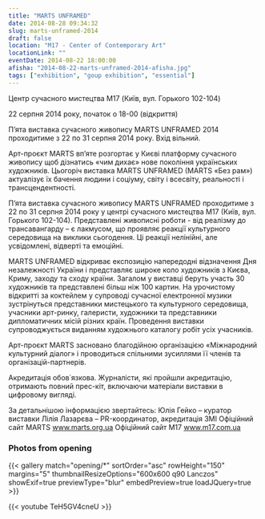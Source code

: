 ```yaml
---
title: "MARTS UNFRAMED"
date: 2014-08-28 09:34:32
slug: marts-unframed-2014
draft: false
location: "M17 - Center of Contemporary Art"
locationLink: ""
eventDate: 2014-08-22 18:00:00
afisha: "2014-08-22-marts-unframed-2014-afisha.jpg"
tags: ["exhibition", "goup exhibition", "essential"]
---
```


Центр сучасного мистецтва M17 (Київ, вул. Горького 102-104)

 22 серпня 2014 року, початок о 18-00 (відкриття)

П’ята виставка сучасного живопису MARTS UNFRAMED 2014 
проходитиме з 22 по 31 серпня 2014 року. Вхід вільний.

Арт-проєкт MARTS вп’яте розгортає у Києві платформу сучасного живопису щоб дізнатись «чим дихає» нове покоління українських художників. Цьогоріч виставка MARTS UNFRAMED (MARTS «Без рам») актуалізує їх бачення людини і соціуму, світу і всесвіту, реальності і трансцендентності. 

П’ята виставка сучасного живопису MARTS UNFRAMED проходитиме з 22 по 31 серпня 2014 року у центрі сучасного мистецтва М17 (Київ, вул. Горького 102-104). Представлені живописні роботи - від реалізму до трансавангарду – є лакмусом, що проявляє реакції культурного середовища на виклики сьогодення. Ці реакції нелінійні, але усвідомлені, відверті та емоційні. 

MARTS UNFRAMED відкриває експозицію напередодні відзначення Дня незалежності України і представляє широке коло художників з Києва, Криму, заходу та сходу країни. Загалом у виставці беруть участь 30 художників та представлені більш ніж 100 картин. На урочистому відкритті за коктейлем у супроводі сучасної електронної музики зустрінуться представники мистецького та культурного середовища, учасники арт-ринку, галеристи, художники та представники дипломатичних місій різних країн. Проведення виставки супроводжується виданням художнього каталогу робіт усіх учасників.

Арт-проєкт MARTS засновано благодійною організацією «Міжнародний культурний діалог» і проводиться спільними зусиллями її членів та організацій-партнерів. 

Акредитація обов΄язкова. Журналісти, які пройшли акредитацію, отримають повний прес-кіт, включаючи матеріали виставки в цифровому вигляді.

За детальнішою інформацією звертайтесь:
Юлія Гейко – куратор виставки
Лілія Лазарєва – PR-координатор, акредитація ЗМІ
Офіційний сайт MARTS www.marts.org.ua
Офіційний сайт M17 www.m17.com.ua

### Photos from opening

{{< gallery match="opening/*" sortOrder="asc" rowHeight="150" margins="5" thumbnailResizeOptions="600x600 q90 Lanczos" showExif=true previewType="blur" embedPreview=true loadJQuery=true >}}

{{< youtube TeH5GV4cneU >}}
